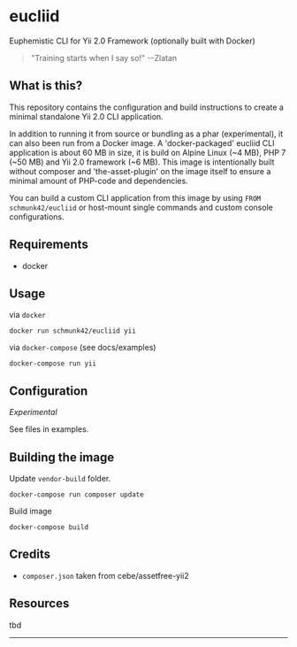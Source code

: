 # eucliid

Euphemistic CLI for Yii 2.0 Framework (optionally built with Docker)

> "Training starts when I say so!" --Zlatan


## What is this?
 
This repository contains the configuration and build instructions to create a minimal standalone Yii 2.0 CLI application.

In addition to running it from source or bundling as a phar (experimental), it can also been run from a Docker image.
A 'docker-packaged' eucliid CLI application is about 60 MB in size, it is build on Alpine Linux (~4 MB), PHP 7 (~50 MB) and Yii 2.0 framework (~6 MB).
This image is intentionally built without composer and 'the-asset-plugin' on the image itself to ensure a minimal amount of PHP-code and dependencies.

You can build a custom CLI application from this image by using `FROM schmunk42/eucliid` or host-mount single commands and custom console configurations.


## Requirements

- docker

## Usage

via `docker`

    docker run schmunk42/eucliid yii

via `docker-compose` (see docs/examples)

    docker-compose run yii

## Configuration

*Experimental*

See files in examples.

## Building the image

Update `vendor-build` folder.

    docker-compose run composer update

Build image

    docker-compose build

## Credits

- `composer.json` taken from cebe/assetfree-yii2

## Resources

tbd

---


